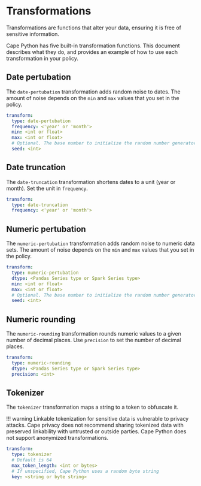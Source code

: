 # Transformations

Transformations are functions that alter your data, ensuring it is free of sensitive information.

Cape Python has five built-in transformation functions. This document describes what they do, and provides an example of how to use each transformation in your policy.

## Date pertubation

The `date-pertubation` transformation adds random noise to dates. The amount of noise depends on the `min` and `max` values that you set in the policy.

``` yaml
transform:
  type: date-pertubation
  frequency: <'year' or 'month'>
  min: <int or float>
  max: <int or float>
  # Optional. The base number to initialize the random number generator.
  seed: <int>
```

## Date truncation

The `date-truncation` transformation shortens dates to a unit (year or month). Set the unit in `frequency`.

``` yaml
transform:
  type: date-truncation
  frequency: <'year' or 'month'>
```

## Numeric pertubation

The `numeric-pertubation` transformation adds random noise to numeric data sets. The amount of noise depends on the `min` and `max` values that you set in the policy.

``` yaml
transform:
  type: numeric-pertubation
  dtype: <Pandas Series type or Spark Series type>
  min: <int or float>
  max: <int or float>
  # Optional. The base number to initialize the random number generator.
  seed: <int>
```

## Numeric rounding

The `numeric-rounding` transformation rounds numeric values to a given number of decimal places. Use `precision` to set the number of decimal places.

``` yaml
transform:
  type: numeric-rounding
  dtype: <Pandas Series type or Spark Series type>
  precision: <int>
```

## Tokenizer

The `tokenizer` transformation maps a string to a token to obfuscate it.

!!! warning
    Linkable tokenization for sensitive data is vulnerable to privacy attacks. Cape privacy does not recommend sharing tokenized data with preserved linkability with untrusted or outside parties. Cape Python does not support anonymized transformations.

``` yaml
transform:
  type: tokenizer
  # Default is 64
  max_token_length: <int or bytes>
  # If unspecified, Cape Python uses a random byte string
  key: <string or byte string>
```